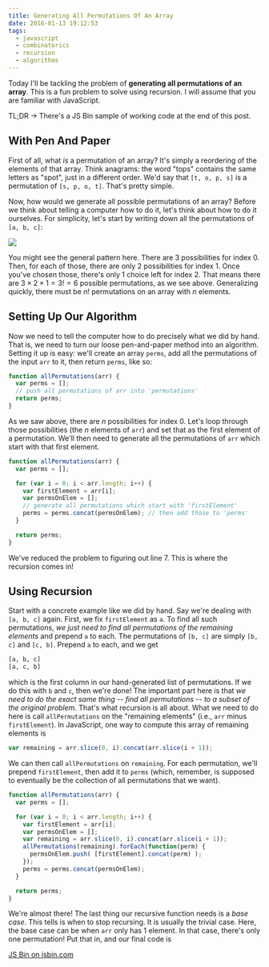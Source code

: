 ```yaml
---
title: Generating All Permutations Of An Array
date: 2016-01-13 19:12:53
tags:
  - javascript 
  - combinatorics
  - recursion
  - algorithms
---
```


Today I'll be tackling the problem of **generating all permutations of an array**. This is a fun problem to solve using recursion. I will assume that you are familiar with JavaScript.

TL;DR &rarr; There's a JS Bin sample of working code at the end of this post.

## With Pen And Paper

First of all, what _is_ a permutation of an array? It's simply a reordering of the elements of that array. Think anagrams: the word "tops" contains the same letters as "spot", just in a different order. We'd say that `[t, o, p, s]` is a permutation of `[s, p, o, t]`. That's pretty simple.

Now, how would we generate all possible permutations of an array? Before we think about telling a computer how to do it, let's think about how to do it ourselves. For simplicity, let's start by writing down all the permutations of `[a, b, c]`:

<img src="/blog/css/images/permutations.jpg">

You might see the general pattern here. There are $3$ possibilities for index 0. Then, for each of those, there are only $2$ possibilities for index 1. Once you've chosen those, there's only $1$ choice left for index 2. That means there are $3 \times 2 \times 1 = 3! = 6$ possible permutations, as we see above. Generalizing quickly, there must be $n!$ permutations on an array with $n$ elements.

## Setting Up Our Algorithm

Now we need to tell the computer how to do precisely what we did by hand. That is, we need to turn our loose pen-and-paper method into an algorithm. Setting it up is easy: we'll create an array `perms`, add all the permutations of the input `arr` to it, then return `perms`, like so:

```javascript
function allPermutations(arr) {
  var perms = [];
  // push all permutations of arr into 'permutations'
  return perms;
}
```

As we saw above, there are $n$ possibilities for index 0. Let's loop through those possibilities (the $n$ elements of `arr`) and set that as the first element of a permutation. We'll then need to generate all the permutations of `arr` which start with that first element.

```javascript
function allPermutations(arr) {
  var perms = [];

  for (var i = 0; i < arr.length; i++) {
    var firstElement = arr[i];
    var permsOnElem = [];
    // generate all permutations which start with 'firstElement'
    perms = perms.concat(permsOnElem); // then add those to 'perms'
  }

  return perms;
}
```
We've reduced the problem to figuring out line 7. This is where the recursion comes in!

## Using Recursion

Start with a concrete example like we did by hand. Say we're dealing with `[a, b, c]` again. First, we fix `firstElement` as `a`. To find all such permutations, _we just need to find all permutations of the remaining elements_ and prepend `a` to each. The permutations of `[b, c]` are simply `[b, c]` and `[c, b]`. Prepend `a` to each, and we get

```bash
[a, b, c]
[a, c, b]
```

which is the first column in our hand-generated list of permutations. If we do this with `b` and `c`, then we're done! The important part here is that *we need to do the exact same thing -- find all permutations -- to a subset of the original problem*. That's what recursion is all about. What we need to do here is call `allPermutations` on the "remaining elements" (i.e., `arr` minus `firstElement`). In JavaScript, one way to compute this array of remaining elements is

```javascript
var remaining = arr.slice(0, i).concat(arr.slice(i + 1));
```

We can then call `allPermutations` on `remaining`. For each permutation, we'll prepend `firstElement`, then add it to `perms` (which, remember, is supposed to eventually be the collection of all permutations that we want).

```javascript
function allPermutations(arr) {
  var perms = [];

  for (var i = 0; i < arr.length; i++) {
    var firstElement = arr[i];
    var permsOnElem = [];
    var remaining = arr.slice(0, i).concat(arr.slice(i + 1));
    allPermutations(remaining).forEach(function(perm) {
      permsOnElem.push( [firstElement].concat(perm) );
    });
    perms = perms.concat(permsOnElem);
  }

  return perms;
}
```

We're almost there! The last thing our recursive function needs is a *base case*. This tells is when to stop recursing. It is usually the trivial case. Here, the base case can be when `arr` only has 1 element. In that case, there's only one permutation! Put that in, and our final code is

<a class="jsbin-embed" href="http://jsbin.com/sunuhi/embed?js">JS Bin on jsbin.com</a><script src="http://static.jsbin.com/js/embed.min.js?3.35.9"></script>
